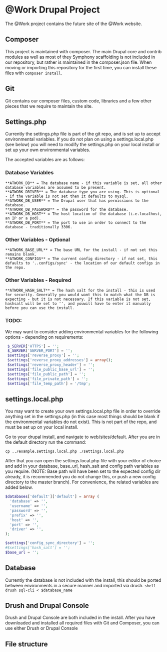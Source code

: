 # @Work Drupal Project
The @Work project contains the future site of the @Work website. 

## Composer
This project is maintained with composer. The main Drupal core and contrib modules as well as most of they Symphony scaffolding is not included in our repository, but rather is maintained in the composer.json file. When moving or importing this repository for the first time, you can install these files with ```composer install```. 

## Git
Git contains our composer files, custom code, libraries and a few other pieces that we require to maintain the site. 

## Settings.php
Currently the settings.php file is part of the git repo, and is set up to accept environmental variables. If you do not plan on using a settings.local.php (see below) you will need to modify the settings.php on your local install or set up your own environmental variables. 

The accepted variables are as follows:

### Database Variables
```
**ATWORK_DB** = The database name - if this variable is set, all other database variables are assumed to be present.
**ATWORK_DRIVER** = The database type you are using. This is optional - if the variable is not set then it defaults to mysql.
**ATWORK_DB_USER** = The Drupal user that has permissions to the database.
**ATWORK_DB_PASSWORD** = The password for the database.
**ATWORK_DB_HOST** = The host location of the database (i.e.localhost, an IP or a pod).
**ATWORK_DB_PORT** = The port to use in order to connect to the database - traditionally 3306.
```

### Other Variables - Optional
```
**ATWORK_BASE_URL** = The base URL for the install - if not set this remains blank.
**ATWORK_CONFIGS** = The current config directory - if not set, this defaults to '..configs/sync' - the location of our default configs in the repo.
```

### Other Variables - Required
```
**ATWORK_HASH_SALT** = The hash salt for the install - this is used for security. Generally you would want this to match what the DB is expecting - but it is not necessary. If this variable is not set, hashsalt will be set to '', and youwill have to enter it manually before you can use the install. 
```
### TODO:
We may want to consider adding environmental variables for the following options - depending on requirements:
```php
 $_SERVER['HTTPS'] = '';
 $_SERVER['SERVER_PORT'] = '';
 $settings['reverse_proxy'] = '';
 $settings['reverse_proxy_addresses'] = array();
 $settings['reverse_proxy_header'] = '';
 $settings['file_public_base_url'] = ''; 
 $settings['file_public_path'] = '';
 $settings['file_private_path'] = '';
 $settings['file_temp_path'] = '/tmp';
```

## settings.local.php
You may want to create your own settings.local.php file in order to override anything set in the settings.php (in this case most things should be blank if the environmental variables do not exist). This is not part of the repo, and must be set up on your local install. 

Go to your drupal install, and navigate to web/sites/default. After you are in the default directory run the command:

```shell
cp ../example.settings.local.php ./settings.local.php
```

After that you can open the settings.local.php file with your editor of choice and add in your database, base_url, hash_salt and config path variables as you require. (NOTE: Base path will have been set to the expected config dir already, it is recommended you do not change this, or push a new config directory to the master branch). For convenience, the related variables are added below. 

```php
$databases['default']['default'] = array (
  'database' => '',
  'username' => '',
  'password' => '',
  'prefix' => '',
  'host' => '',
  'port' => '',
  'driver' => '',
);

$settings['config_sync_directory'] = '';
#$settings['hash_salt'] = '';
$base_url = '';

```

## Database
Currently the database is not included with the install, this should be ported between environments in a secure manner and imported via drush. ```shell drush sql-cli < $database_name```

## Drush and Drupal Console
Drush and Drupal Console are both included in the install. After you have downloaded and installed all required files with Git and Composer, you can use either Drush or Drupal Console 

## File structure
